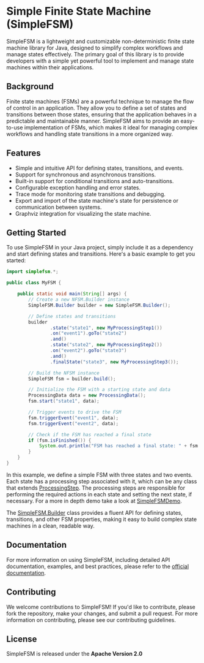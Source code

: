 # Simple Finite State Machine (SimpleFSM)

SimpleFSM is a lightweight and customizable non-deterministic finite state machine library for Java, designed to simplify complex workflows and manage states effectively. The primary goal of this library is to provide developers with a simple yet powerful tool to implement and manage state machines within their applications.

## Background
Finite state machines (FSMs) are a powerful technique to manage the flow of control in an application. They allow you to define a set of states and transitions between those states, ensuring that the application behaves in a predictable and maintainable manner. SimpleFSM aims to provide an easy-to-use implementation of FSMs, which makes it ideal for managing complex workflows and handling state transitions in a more organized way.

## Features
- Simple and intuitive API for defining states, transitions, and events.
- Support for synchronous and asynchronous transitions.
- Built-in support for conditional transitions and auto-transitions.
- Configurable exception handling and error states.
- Trace mode for monitoring state transitions and debugging.
- Export and import of the state machine's state for persistence or communication between systems.
- Graphviz integration for visualizing the state machine.

## Getting Started
To use SimpleFSM in your Java project, simply include it as a dependency and start defining states and transitions. Here's a basic example to get you started:

```java
import simplefsm.*;

public class MyFSM {

    public static void main(String[] args) {
        // Create a new NFSM.Builder instance
        SimpleFSM.Builder builder = new SimpleFSM.Builder();

        // Define states and transitions
        builder
                .state("state1", new MyProcessingStep1())
                .on("event1").goTo("state2")
                .and()
                .state("state2", new MyProcessingStep2())
                .on("event2").goTo("state3")
                .and()
                .finalState("state3", new MyProcessingStep3());

        // Build the NFSM instance
        SimpleFSM fsm = builder.build();

        // Initialize the FSM with a starting state and data
        ProcessingData data = new ProcessingData();
        fsm.start("state1", data);

        // Trigger events to drive the FSM
        fsm.triggerEvent("event1", data);
        fsm.triggerEvent("event2", data);

        // Check if the FSM has reached a final state
        if (fsm.isFinished()) {
            System.out.println("FSM has reached a final state: " + fsm.getFinalState().getName());
        }
    }
}
```

In this example, we define a simple FSM with three states and two events. 
Each state has a processing step associated with it, which can be any class that extends [ProcessingStep](src/main/java/simplefsm/ProcessingStep.java). 
The processing steps are responsible for performing the required actions in each state and setting the next state, if necessary.
For a more in depth demo take a look at [SimpleFSMDemo](src/main/java/demo/SimpleFSMDemo.java).

The [SimpleFSM.Builder](src/main/java/simplefsm/SimpleFSM.java) class provides a fluent API for defining states, transitions, and other FSM properties, making it easy to build complex state machines in a clean, readable way.

## Documentation
For more information on using SimpleFSM, including detailed API documentation, examples, and best practices, please refer to the [official documentation](DOC.MD).

## Contributing
We welcome contributions to SimpleFSM! If you'd like to contribute, please fork the repository, make your changes, and submit a pull request. For more information on contributing, please see our contributing guidelines.

## License
SimpleFSM is released under the **Apache Version 2.0**